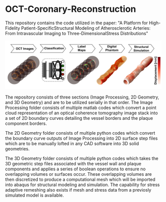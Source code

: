 # OCT-Coronary-Reconstruction
This repository contains the code utilized in the paper: "A Platform for High-Fidelity Patient-SpecificStructural Modeling of Atherosclerotic Arteries: From Intravascular Imaging to Three-DimensionalStress Distributions" 

![Pipeline](https://github.com/kkadry/OCT-Coronary-Reconstruction/blob/main/Fig_Pipe.jpg)

The repository consists of three sections (Image Processing, 2D Geometry, and 3D Geometry) and are to be utilized serially in that order.
The Image Processing folder consists of multiple matlab codes which convert a point cloud representation of an optical coherence tomography image stack into a set of 2D boundary curves detailing the vessel borders and the plaque component borders.

The 2D Geometry folder consists of multiple python codes which convert the boundary curve outputs of Image Processing into 2D surface step files which are to be manually lofted in any CAD software into 3D solid geometries.

The 3D Geometry folder consists of multiple python codes which takes the 3D geometric step files associated with the vessel wall and plaque components and applies a series of boolean operations to ensure no overlapping volumes or surfaces occur. These overlapping volumes are then discretized to produce a computational mesh which will be imported into abaqus for structural modeling and simulation. The capability for stress adaptive remeshing also exists if mesh and stress data from a previosly simulated model is available.
